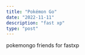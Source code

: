 ```yaml
---
title: "Pokémon Go"
date: "2022-11-11"
description: "fast xp"
type: "post"
---
```


pokemongo friends for fastxp